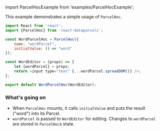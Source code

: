 import ParcelHocExample from 'examples/ParcelHocExample';

This example demonstrates a simple usage of `ParcelHoc`.

<ParcelHocExample />

```js
import React from 'react';
import {ParcelHoc} from 'react-dataparcels';

const WordParcelHoc = ParcelHoc({
    name: "wordParcel",
    initialValue: () => "word"
});

const WordEditor = (props) => {
    let {wordParcel} = props;
    return <input type="text" {...wordParcel.spreadDOM()} />;
};

export default WordParcelHoc(WordEditor);
```

### What's going on

* When `ParcelHoc` mounts, it calls `initialValue` and puts the result ("word") into its Parcel.
* `wordParcel` is passed to `WordEditor` for editing. Changes to `wordParcel` are stored in `ParcelHoc`s state.
